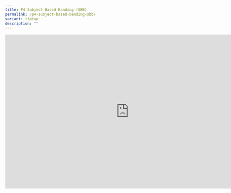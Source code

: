 ```yaml
---
title: P4 Subject Based Banding (SBB)
permalink: /p4-subject-based-banding-sbb/
variant: tiptap
description: ""
---
```

<p></p>
<div class="iframe-wrapper">
<iframe height="500" width="800" allowfullscreen="true" frameborder="0" src="https://www.youtube.com/embed/rlZvoLzJLxY?si=TTlWqb8A4G14KlME"></iframe>
</div>
<p></p>